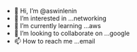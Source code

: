 - 👋 Hi, I’m @aswinlenin
- 👀 I’m interested in ...networking
- 🌱 I’m currently learning ...aws
- 💞️ I’m looking to collaborate on ...google
- 📫 How to reach me ...email

<!---
aswinlenin/aswinlenin is a ✨ special ✨ repository because its `README.md` (this file) appears on your GitHub profile.
You can click the Preview link to take a look at your changes.
--->
